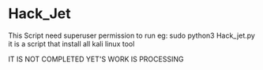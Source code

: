 # Hack_Jet
This Script need superuser permission to run 
eg: sudo python3 Hack_jet.py
it is a script that install all kali linux tool 

IT IS NOT COMPLETED YET'S 
WORK IS PROCESSING 
